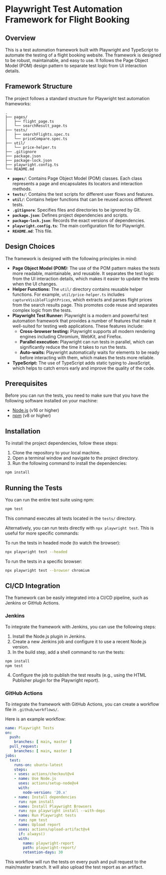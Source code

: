 # Playwright Test Automation Framework for Flight Booking

## Overview

This is a test automation framework built with Playwright and TypeScript to automate the testing of a flight booking website. The framework is designed to be robust, maintainable, and easy to use. It follows the Page Object Model (POM) design pattern to separate test logic from UI interaction details.

## Framework Structure

The project follows a standard structure for Playwright test automation frameworks:

```
.
├── pages/
│   ├── flight_page.ts
│   └── searchResult_page.ts
├── tests/
│   ├── searchFlights.spec.ts
│   └── priceCompare.spec.ts
├── util/
│   └── price-helper.ts
├── .gitignore
├── package.json
├── package-lock.json
├── playwright.config.ts
└── README.md
```

*   **`pages/`**: Contains Page Object Model (POM) classes. Each class represents a page and encapsulates its locators and interaction methods.
*   **`tests/`**: Contains the test scripts for different user flows and features.
*   **`util/`**: Contains helper functions that can be reused across different tests.
*   **`.gitignore`**: Specifies files and directories to be ignored by Git.
*   **`package.json`**: Defines project dependencies and scripts.
*   **`package-lock.json`**: Records the exact versions of dependencies.
*   **`playwright.config.ts`**: The main configuration file for Playwright.
*   **`README.md`**: This file.

## Design Choices

The framework is designed with the following principles in mind:

*   **Page Object Model (POM):** The use of the POM pattern makes the tests more readable, maintainable, and reusable. It separates the test logic from the UI interaction details, which makes it easier to update the tests when the UI changes.
*   **Helper Functions:** The `util/` directory contains reusable helper functions. For example, `util/price-helper.ts` includes `captureVisibleFlightPrices`, which extracts and parses flight prices from the search results page. This promotes code reuse and separates complex logic from the tests.
*   **Playwright Test Runner:** Playwright is a modern and powerful test automation framework that provides a number of features that make it well-suited for testing web applications. These features include:
    *   **Cross-browser testing:** Playwright supports all modern rendering engines including Chromium, WebKit, and Firefox.
    *   **Parallel execution:** Playwright can run tests in parallel, which can significantly reduce the time it takes to run the tests.
    *   **Auto-waits:** Playwright automatically waits for elements to be ready before interacting with them, which makes the tests more reliable.
*   **TypeScript:** The use of TypeScript adds static typing to JavaScript, which helps to catch errors early and improve the quality of the code.

## Prerequisites

Before you can run the tests, you need to make sure that you have the following software installed on your machine:

*   [Node.js](https'://nodejs.org/en/) (v16 or higher)
*   [npm](https://www.npmjs.com/) (v8 or higher)

## Installation

To install the project dependencies, follow these steps:

1.  Clone the repository to your local machine.
2.  Open a terminal window and navigate to the project directory.
3.  Run the following command to install the dependencies:

```bash
npm install
```

## Running the Tests

You can run the entire test suite using npm:

```bash
npm test
```

This command executes all tests located in the `tests/` directory.

Alternatively, you can run tests directly with `npx playwright test`. This is useful for more specific commands:

To run the tests in headed mode (to watch the browser):

```bash
npx playwright test --headed
```

To run the tests in a specific browser:

```bash
npx playwright test --browser chromium
```

## CI/CD Integration

The framework can be easily integrated into a CI/CD pipeline, such as Jenkins or GitHub Actions.

### Jenkins

To integrate the framework with Jenkins, you can use the following steps:

1.  Install the Node.js plugin in Jenkins.
2.  Create a new Jenkins job and configure it to use a recent Node.js version.
3.  In the build step, add a shell command to run the tests:

```bash
npm install
npm test
```

4.  Configure the job to publish the test results (e.g., using the HTML Publisher plugin for the Playwright report).

### GitHub Actions

To integrate the framework with GitHub Actions, you can create a workflow file in `.github/workflows/`.

Here is an example workflow:

```yaml
name: Playwright Tests
on:
  push:
    branches: [ main, master ]
  pull_request:
    branches: [ main, master ]
jobs:
  test:
    runs-on: ubuntu-latest
    steps:
    - uses: actions/checkout@v4
    - name: Use Node.js
      uses: actions/setup-node@v4
      with:
        node-version: '20.x'
    - name: Install dependencies
      run: npm install
    - name: Install Playwright Browsers
      run: npx playwright install --with-deps
    - name: Run Playwright tests
      run: npm test
    - name: Upload report
      uses: actions/upload-artifact@v4
      if: always()
      with:
        name: playwright-report
        path: playwright-report/
        retention-days: 30
```

This workflow will run the tests on every push and pull request to the main/master branch. It will also upload the test report as an artifact.
